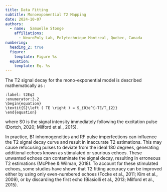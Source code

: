 ```yaml
---
title: Data Fitting
subtitle: Monoexponential T2 Mapping
date: 2024-10-07
authors:
  - name:  Samuelle Stonge
    affiliations:
      - NeuroPoly Lab, Polytechnique Montreal, Quebec, Canada
numbering:
  heading_2: true
  figure:
    template: Figure %s
  equation:
    template: Eq. %s
---
```


The T2 signal decay for the mono-exponential model is described mathematically as : 

```{math}
:label: t2Eq2
:enumerator:3.2
\begin{equation}
\textit{S}\left ( TE \right ) = S_{0}e^{-TE/T_{2}}
\end{equation}
```

where S0 is the signal intensity immediately following the excitation pulse (Dortch, 2020; Milford et al., 2015). 

In practice, B1 inhomogeneities and RF pulse imperfections can influence the T2 signal decay curve and result in inaccurate T2 estimations. This may cause refocusing pulses to deviate from the ideal 180 degrees, generating additional echoes known as stimulated or spurious echoes. These unwanted echoes can contaminate the signal decay, resulting in erroneous T2 estimations (McPhee & Wilman, 2018). To account for these stimulated echoes, some studies have shown that T2 fitting accuracy can be improved either by using only even-numbered echoes (Focke et al., 2011; Kim et al., 2009), or by discarding the first echo (Biasiolli et al., 2013; Milford et al., 2015). 